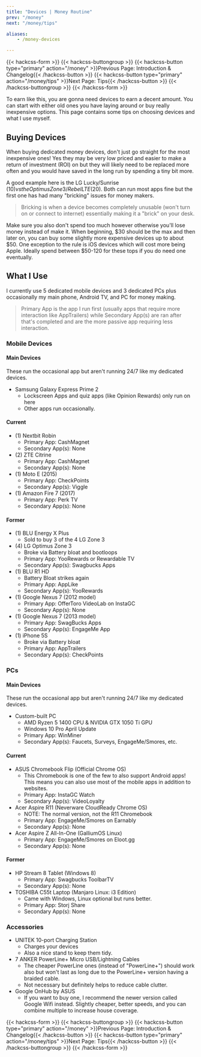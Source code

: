 ```yaml
---
title: "Devices | Money Routine"
prev: "/money"
next: "/money/tips"

aliases:
    - /money-devices

---
```


{{< hackcss-form >}}
  {{< hackcss-buttongroup >}}
      {{< hackcss-button type="primary" action="/money" >}}Previous Page:
          Introduction & Changelog{{< /hackcss-button >}}
      {{< hackcss-button type="primary" action="/money/tips" >}}Next Page: Tips{{<
          /hackcss-button >}}
  {{< /hackcss-buttongroup >}}
{{< /hackcss-form >}}

To earn like this, you are gonna need devices to earn a decent amount. You can
start with either old ones you have laying around or buy really inexpensive
options. This page contains some tips on choosing devices and what I use myself.

## Buying Devices

When buying dedicated money devices, don't just go straight for the most
inexpensive ones! Yes they may be very low priced and easier to make a return of
investment (ROI) on but they will likely need to be replaced more often and you
would have saved in the long run by spending a tiny bit more.

A good example here is the LG Lucky/Sunrise ($10) vs the Optimus Zone 3/Rebel
LTE ($20). Both can run most apps fine but the first one has had many "bricking"
issues for money makers.

> Bricking is when a device becomes completely unusable (won't turn on or
> connect to internet) essentially making it a "brick" on your desk.

Make sure you also don't spend too much however otherwise you'll lose money
instead of make it. When beginning, $30 should be the max and then later on, you
can buy some slightly more expensive devices up to about $50. One exception to
the rule is iOS devices which will cost more being Apple. Ideally spend between
$50-120 for these tops if you do need one eventually.

## What I Use

I currently use 5 dedicated mobile devices and 3 dedicated PCs plus occasionally
my main phone, Android TV, and PC for money making.

> Primary App is the app I run first (usually apps that require more interaction
> like AppTrailers) while Secondary App(s) are ran after that's completed and
> are the more passive app requiring less interaction.

### Mobile Devices

#### Main Devices

These run the occasional app but aren't running 24/7 like my dedicated devices.

- Samsung Galaxy Express Prime 2
  - Lockscreen Apps and quiz apps (like Opinion Rewards) only run on
    here
  - Other apps run occasionally.

#### Current

- (1) Nextbit Robin
  - Primary App: CashMagnet
  - Secondary App(s): None
- (2) ZTE Citrine
  - Primary App: CashMagnet
  - Secondary App(s): None
- (1) Moto E (2015)
  - Primary App: CheckPoints
  - Secondary App(s): Viggle
- (1) Amazon Fire 7 (2017)
  - Primary App: Perk TV
  - Secondary App(s): None

#### Former

- (1) BLU Energy X Plus
  - Sold to buy 3 of the 4 LG Zone 3
- (4) LG Optimus Zone 3
  - Broke via Battery bloat and bootloops
  - Primary App: YooRewards or Rewardable TV
  - Secondary App(s): Swagbucks Apps
- (1) BLU R1 HD
  - Battery Bloat strikes again
  - Primary App: AppLike
  - Secondary App(s): YooRewards
- (1) Google Nexus 7 (2012 model)
  - Primary App: OfferToro VideoLab on InstaGC
  - Secondary App(s): None
- (1) Google Nexus 7 (2013 model)
  - Primary App: SwagBucks Apps
  - Secondary App(s): EngageMe App
- (1) iPhone 5S
  - Broke via Battery bloat
  - Primary App: AppTrailers
  - Secondary App(s): CheckPoints

### PCs

#### Main Devices

These run the occasional app but aren't running 24/7 like my dedicated devices.

- Custom-built PC
  - AMD Ryzen 5 1400 CPU & NVIDIA GTX 1050 Ti GPU
  - Windows 10 Pro April Update
  - Primary App: WinMiner
  - Secondary App(s): Faucets, Surveys, EngageMe/Smores, etc.

#### Current

- ASUS Chromebook Flip (Official Chrome OS)
  - This Chromebook is one of the few to also support Android apps! This means
    you can also use most of the mobile apps in addition to websites.
  - Primary App: InstaGC Watch
  - Secondary App(s): VideoLoyalty
- Acer Aspire R11 (Neverware CloudReady Chrome OS)
  - NOTE: The normal version, not the R11 Chromebook
  - Primary App: EngageMe/Smores on Earnably
  - Secondary App(s): None
- Acer Aspire Z All-In-One (GalliumOS Linux)
  - Primary App: EngageMe/Smores on Eloot.gg
  - Secondary App(s): None

#### Former

- HP Stream 8 Tablet (Windows 8)
  - Primary App: Swagbucks ToolbarTV
  - Secondary App(s): None
- TOSHIBA C55t Laptop (Manjaro Linux: i3 Edition)
  - Came with Windows, Linux optional but runs better.
  - Primary App: Storj Share
  - Secondary App(s): None

### Accessories

- UNITEK 10-port Charging Station
  - Charges your devices
  - Also a nice stand to keep them tidy.
- 7 ANKER PowerLine+ Micro USB/Lightning Cables
  - The cheaper PowerLine ones (instead of "PowerLine+") should work also but
    won't last as long due to the PowerLine+ version having a braided cable.
  - Not necessary but definitely helps to reduce cable clutter.
- Google OnHub by ASUS
  - If you want to buy one, I recommend the newer version called Google Wifi
    instead. Slightly cheaper, better speeds, and you can combine multiple to
    increase house coverage.

{{< hackcss-form >}}
  {{< hackcss-buttongroup >}}
      {{< hackcss-button type="primary" action="/money" >}}Previous Page:
          Introduction & Changelog{{< /hackcss-button >}}
      {{< hackcss-button type="primary" action="/money/tips" >}}Next Page: Tips{{<
          /hackcss-button >}}
  {{< /hackcss-buttongroup >}}
{{< /hackcss-form >}}
